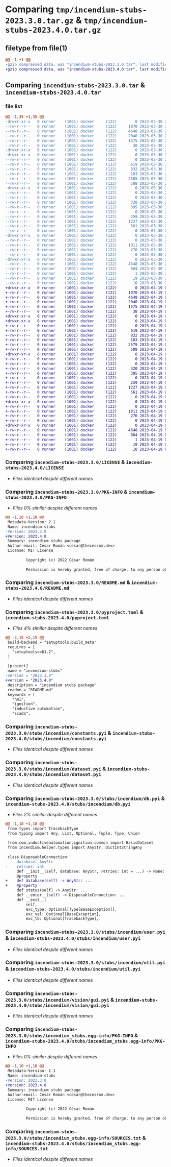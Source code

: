 # Comparing `tmp/incendium-stubs-2023.3.0.tar.gz` & `tmp/incendium-stubs-2023.4.0.tar.gz`

## filetype from file(1)

```diff
@@ -1 +1 @@
-gzip compressed data, was "incendium-stubs-2023.3.0.tar", last modified: Thu Mar 30 23:56:28 2023, max compression
+gzip compressed data, was "incendium-stubs-2023.4.0.tar", last modified: Wed Apr 19 00:28:27 2023, max compression
```

## Comparing `incendium-stubs-2023.3.0.tar` & `incendium-stubs-2023.4.0.tar`

### file list

```diff
@@ -1,35 +1,35 @@
-drwxr-xr-x   0 runner    (1001) docker     (122)        0 2023-03-30 23:56:28.325766 incendium-stubs-2023.3.0/
--rw-r--r--   0 runner    (1001) docker     (122)     1070 2023-03-30 23:56:13.000000 incendium-stubs-2023.3.0/LICENSE
--rw-r--r--   0 runner    (1001) docker     (122)     4648 2023-03-30 23:56:28.325766 incendium-stubs-2023.3.0/PKG-INFO
--rw-r--r--   0 runner    (1001) docker     (122)     2040 2023-03-30 23:56:13.000000 incendium-stubs-2023.3.0/README.md
--rw-r--r--   0 runner    (1001) docker     (122)     1575 2023-03-30 23:56:13.000000 incendium-stubs-2023.3.0/pyproject.toml
--rw-r--r--   0 runner    (1001) docker     (122)       38 2023-03-30 23:56:28.325766 incendium-stubs-2023.3.0/setup.cfg
-drwxr-xr-x   0 runner    (1001) docker     (122)        0 2023-03-30 23:56:28.321766 incendium-stubs-2023.3.0/stubs/
-drwxr-xr-x   0 runner    (1001) docker     (122)        0 2023-03-30 23:56:28.325766 incendium-stubs-2023.3.0/stubs/incendium/
--rw-r--r--   0 runner    (1001) docker     (122)        0 2023-03-30 23:56:13.000000 incendium-stubs-2023.3.0/stubs/incendium/__init__.pyi
--rw-r--r--   0 runner    (1001) docker     (122)      619 2023-03-30 23:56:13.000000 incendium-stubs-2023.3.0/stubs/incendium/constants.pyi
--rw-r--r--   0 runner    (1001) docker     (122)      832 2023-03-30 23:56:13.000000 incendium-stubs-2023.3.0/stubs/incendium/dataset.pyi
--rw-r--r--   0 runner    (1001) docker     (122)      183 2023-03-30 23:56:13.000000 incendium-stubs-2023.3.0/stubs/incendium/date.pyi
--rw-r--r--   0 runner    (1001) docker     (122)     2565 2023-03-30 23:56:13.000000 incendium-stubs-2023.3.0/stubs/incendium/db.pyi
--rw-r--r--   0 runner    (1001) docker     (122)      508 2023-03-30 23:56:13.000000 incendium-stubs-2023.3.0/stubs/incendium/exceptions.pyi
-drwxr-xr-x   0 runner    (1001) docker     (122)        0 2023-03-30 23:56:28.325766 incendium-stubs-2023.3.0/stubs/incendium/helper/
--rw-r--r--   0 runner    (1001) docker     (122)        0 2023-03-30 23:56:13.000000 incendium-stubs-2023.3.0/stubs/incendium/helper/__init__.pyi
--rw-r--r--   0 runner    (1001) docker     (122)        0 2023-03-30 23:56:13.000000 incendium-stubs-2023.3.0/stubs/incendium/helper/py.typed
--rw-r--r--   0 runner    (1001) docker     (122)      320 2023-03-30 23:56:13.000000 incendium-stubs-2023.3.0/stubs/incendium/helper/types.pyi
--rw-r--r--   0 runner    (1001) docker     (122)      395 2023-03-30 23:56:13.000000 incendium-stubs-2023.3.0/stubs/incendium/net.pyi
--rw-r--r--   0 runner    (1001) docker     (122)        0 2023-03-30 23:56:13.000000 incendium-stubs-2023.3.0/stubs/incendium/py.typed
--rw-r--r--   0 runner    (1001) docker     (122)      259 2023-03-30 23:56:13.000000 incendium-stubs-2023.3.0/stubs/incendium/tag.pyi
--rw-r--r--   0 runner    (1001) docker     (122)     1227 2023-03-30 23:56:13.000000 incendium-stubs-2023.3.0/stubs/incendium/user.pyi
--rw-r--r--   0 runner    (1001) docker     (122)      561 2023-03-30 23:56:13.000000 incendium-stubs-2023.3.0/stubs/incendium/util.pyi
--rw-r--r--   0 runner    (1001) docker     (122)        0 2023-03-30 23:56:13.000000 incendium-stubs-2023.3.0/stubs/incendium/version.pyi
-drwxr-xr-x   0 runner    (1001) docker     (122)        0 2023-03-30 23:56:28.325766 incendium-stubs-2023.3.0/stubs/incendium/vision/
--rw-r--r--   0 runner    (1001) docker     (122)        0 2023-03-30 23:56:13.000000 incendium-stubs-2023.3.0/stubs/incendium/vision/__init__.pyi
--rw-r--r--   0 runner    (1001) docker     (122)     1011 2023-03-30 23:56:13.000000 incendium-stubs-2023.3.0/stubs/incendium/vision/gui.pyi
--rw-r--r--   0 runner    (1001) docker     (122)      276 2023-03-30 23:56:13.000000 incendium-stubs-2023.3.0/stubs/incendium/vision/nav.pyi
--rw-r--r--   0 runner    (1001) docker     (122)        0 2023-03-30 23:56:13.000000 incendium-stubs-2023.3.0/stubs/incendium/vision/py.typed
-drwxr-xr-x   0 runner    (1001) docker     (122)        0 2023-03-30 23:56:28.325766 incendium-stubs-2023.3.0/stubs/incendium_stubs.egg-info/
--rw-r--r--   0 runner    (1001) docker     (122)     4648 2023-03-30 23:56:28.000000 incendium-stubs-2023.3.0/stubs/incendium_stubs.egg-info/PKG-INFO
--rw-r--r--   0 runner    (1001) docker     (122)      804 2023-03-30 23:56:28.000000 incendium-stubs-2023.3.0/stubs/incendium_stubs.egg-info/SOURCES.txt
--rw-r--r--   0 runner    (1001) docker     (122)        1 2023-03-30 23:56:28.000000 incendium-stubs-2023.3.0/stubs/incendium_stubs.egg-info/dependency_links.txt
--rw-r--r--   0 runner    (1001) docker     (122)       19 2023-03-30 23:56:28.000000 incendium-stubs-2023.3.0/stubs/incendium_stubs.egg-info/requires.txt
--rw-r--r--   0 runner    (1001) docker     (122)       10 2023-03-30 23:56:28.000000 incendium-stubs-2023.3.0/stubs/incendium_stubs.egg-info/top_level.txt
+drwxr-xr-x   0 runner    (1001) docker     (122)        0 2023-04-19 00:28:27.009699 incendium-stubs-2023.4.0/
+-rw-r--r--   0 runner    (1001) docker     (122)     1070 2023-04-19 00:28:10.000000 incendium-stubs-2023.4.0/LICENSE
+-rw-r--r--   0 runner    (1001) docker     (122)     4648 2023-04-19 00:28:27.009699 incendium-stubs-2023.4.0/PKG-INFO
+-rw-r--r--   0 runner    (1001) docker     (122)     2040 2023-04-19 00:28:10.000000 incendium-stubs-2023.4.0/README.md
+-rw-r--r--   0 runner    (1001) docker     (122)     1575 2023-04-19 00:28:10.000000 incendium-stubs-2023.4.0/pyproject.toml
+-rw-r--r--   0 runner    (1001) docker     (122)       38 2023-04-19 00:28:27.009699 incendium-stubs-2023.4.0/setup.cfg
+drwxr-xr-x   0 runner    (1001) docker     (122)        0 2023-04-19 00:28:26.997699 incendium-stubs-2023.4.0/stubs/
+drwxr-xr-x   0 runner    (1001) docker     (122)        0 2023-04-19 00:28:27.001699 incendium-stubs-2023.4.0/stubs/incendium/
+-rw-r--r--   0 runner    (1001) docker     (122)        0 2023-04-19 00:28:10.000000 incendium-stubs-2023.4.0/stubs/incendium/__init__.pyi
+-rw-r--r--   0 runner    (1001) docker     (122)      619 2023-04-19 00:28:10.000000 incendium-stubs-2023.4.0/stubs/incendium/constants.pyi
+-rw-r--r--   0 runner    (1001) docker     (122)      832 2023-04-19 00:28:10.000000 incendium-stubs-2023.4.0/stubs/incendium/dataset.pyi
+-rw-r--r--   0 runner    (1001) docker     (122)      183 2023-04-19 00:28:10.000000 incendium-stubs-2023.4.0/stubs/incendium/date.pyi
+-rw-r--r--   0 runner    (1001) docker     (122)     2579 2023-04-19 00:28:10.000000 incendium-stubs-2023.4.0/stubs/incendium/db.pyi
+-rw-r--r--   0 runner    (1001) docker     (122)      508 2023-04-19 00:28:10.000000 incendium-stubs-2023.4.0/stubs/incendium/exceptions.pyi
+drwxr-xr-x   0 runner    (1001) docker     (122)        0 2023-04-19 00:28:27.005699 incendium-stubs-2023.4.0/stubs/incendium/helper/
+-rw-r--r--   0 runner    (1001) docker     (122)        0 2023-04-19 00:28:10.000000 incendium-stubs-2023.4.0/stubs/incendium/helper/__init__.pyi
+-rw-r--r--   0 runner    (1001) docker     (122)        0 2023-04-19 00:28:10.000000 incendium-stubs-2023.4.0/stubs/incendium/helper/py.typed
+-rw-r--r--   0 runner    (1001) docker     (122)      320 2023-04-19 00:28:10.000000 incendium-stubs-2023.4.0/stubs/incendium/helper/types.pyi
+-rw-r--r--   0 runner    (1001) docker     (122)      395 2023-04-19 00:28:10.000000 incendium-stubs-2023.4.0/stubs/incendium/net.pyi
+-rw-r--r--   0 runner    (1001) docker     (122)        0 2023-04-19 00:28:10.000000 incendium-stubs-2023.4.0/stubs/incendium/py.typed
+-rw-r--r--   0 runner    (1001) docker     (122)      259 2023-04-19 00:28:10.000000 incendium-stubs-2023.4.0/stubs/incendium/tag.pyi
+-rw-r--r--   0 runner    (1001) docker     (122)     1227 2023-04-19 00:28:10.000000 incendium-stubs-2023.4.0/stubs/incendium/user.pyi
+-rw-r--r--   0 runner    (1001) docker     (122)      561 2023-04-19 00:28:10.000000 incendium-stubs-2023.4.0/stubs/incendium/util.pyi
+-rw-r--r--   0 runner    (1001) docker     (122)        0 2023-04-19 00:28:10.000000 incendium-stubs-2023.4.0/stubs/incendium/version.pyi
+drwxr-xr-x   0 runner    (1001) docker     (122)        0 2023-04-19 00:28:27.005699 incendium-stubs-2023.4.0/stubs/incendium/vision/
+-rw-r--r--   0 runner    (1001) docker     (122)        0 2023-04-19 00:28:10.000000 incendium-stubs-2023.4.0/stubs/incendium/vision/__init__.pyi
+-rw-r--r--   0 runner    (1001) docker     (122)     1011 2023-04-19 00:28:10.000000 incendium-stubs-2023.4.0/stubs/incendium/vision/gui.pyi
+-rw-r--r--   0 runner    (1001) docker     (122)      276 2023-04-19 00:28:10.000000 incendium-stubs-2023.4.0/stubs/incendium/vision/nav.pyi
+-rw-r--r--   0 runner    (1001) docker     (122)        0 2023-04-19 00:28:10.000000 incendium-stubs-2023.4.0/stubs/incendium/vision/py.typed
+drwxr-xr-x   0 runner    (1001) docker     (122)        0 2023-04-19 00:28:27.009699 incendium-stubs-2023.4.0/stubs/incendium_stubs.egg-info/
+-rw-r--r--   0 runner    (1001) docker     (122)     4648 2023-04-19 00:28:26.000000 incendium-stubs-2023.4.0/stubs/incendium_stubs.egg-info/PKG-INFO
+-rw-r--r--   0 runner    (1001) docker     (122)      804 2023-04-19 00:28:26.000000 incendium-stubs-2023.4.0/stubs/incendium_stubs.egg-info/SOURCES.txt
+-rw-r--r--   0 runner    (1001) docker     (122)        1 2023-04-19 00:28:26.000000 incendium-stubs-2023.4.0/stubs/incendium_stubs.egg-info/dependency_links.txt
+-rw-r--r--   0 runner    (1001) docker     (122)       19 2023-04-19 00:28:26.000000 incendium-stubs-2023.4.0/stubs/incendium_stubs.egg-info/requires.txt
+-rw-r--r--   0 runner    (1001) docker     (122)       10 2023-04-19 00:28:26.000000 incendium-stubs-2023.4.0/stubs/incendium_stubs.egg-info/top_level.txt
```

### Comparing `incendium-stubs-2023.3.0/LICENSE` & `incendium-stubs-2023.4.0/LICENSE`

 * *Files identical despite different names*

### Comparing `incendium-stubs-2023.3.0/PKG-INFO` & `incendium-stubs-2023.4.0/PKG-INFO`

 * *Files 0% similar despite different names*

```diff
@@ -1,10 +1,10 @@
 Metadata-Version: 2.1
 Name: incendium-stubs
-Version: 2023.3.0
+Version: 2023.4.0
 Summary: incendium stubs package
 Author-email: César Román <cesar@thecesrom.dev>
 License: MIT License
         
         Copyright (c) 2022 César Román
         
         Permission is hereby granted, free of charge, to any person obtaining a copy
```

### Comparing `incendium-stubs-2023.3.0/README.md` & `incendium-stubs-2023.4.0/README.md`

 * *Files identical despite different names*

### Comparing `incendium-stubs-2023.3.0/pyproject.toml` & `incendium-stubs-2023.4.0/pyproject.toml`

 * *Files 4% similar despite different names*

```diff
@@ -2,15 +2,15 @@
 build-backend = "setuptools.build_meta"
 requires = [
   "setuptools>=61.2",
 ]
 
 [project]
 name = "incendium-stubs"
-version = "2023.3.0"
+version = "2023.4.0"
 description = "incendium stubs package"
 readme = "README.md"
 keywords = [
   "hmi",
   "ignition",
   "inductive automation",
   "scada",
```

### Comparing `incendium-stubs-2023.3.0/stubs/incendium/constants.pyi` & `incendium-stubs-2023.4.0/stubs/incendium/constants.pyi`

 * *Files identical despite different names*

### Comparing `incendium-stubs-2023.3.0/stubs/incendium/dataset.pyi` & `incendium-stubs-2023.4.0/stubs/incendium/dataset.pyi`

 * *Files identical despite different names*

### Comparing `incendium-stubs-2023.3.0/stubs/incendium/db.pyi` & `incendium-stubs-2023.4.0/stubs/incendium/db.pyi`

 * *Files 2% similar despite different names*

```diff
@@ -1,18 +1,18 @@
 from types import TracebackType
 from typing import Any, List, Optional, Tuple, Type, Union
 
 from com.inductiveautomation.ignition.common import BasicDataset
 from incendium.helper.types import AnyStr, DictIntStringAny
 
 class DisposableConnection:
-    database: AnyStr
-    retries: int
     def __init__(self, database: AnyStr, retries: int = ...) -> None: ...
     @property
+    def database(self) -> AnyStr: ...
+    @property
     def status(self) -> AnyStr: ...
     def __enter__(self) -> DisposableConnection: ...
     def __exit__(
         self,
         exc_type: Optional[Type[BaseException]],
         exc_val: Optional[BaseException],
         exc_tb: Optional[TracebackType],
```

### Comparing `incendium-stubs-2023.3.0/stubs/incendium/user.pyi` & `incendium-stubs-2023.4.0/stubs/incendium/user.pyi`

 * *Files identical despite different names*

### Comparing `incendium-stubs-2023.3.0/stubs/incendium/util.pyi` & `incendium-stubs-2023.4.0/stubs/incendium/util.pyi`

 * *Files identical despite different names*

### Comparing `incendium-stubs-2023.3.0/stubs/incendium/vision/gui.pyi` & `incendium-stubs-2023.4.0/stubs/incendium/vision/gui.pyi`

 * *Files identical despite different names*

### Comparing `incendium-stubs-2023.3.0/stubs/incendium_stubs.egg-info/PKG-INFO` & `incendium-stubs-2023.4.0/stubs/incendium_stubs.egg-info/PKG-INFO`

 * *Files 0% similar despite different names*

```diff
@@ -1,10 +1,10 @@
 Metadata-Version: 2.1
 Name: incendium-stubs
-Version: 2023.3.0
+Version: 2023.4.0
 Summary: incendium stubs package
 Author-email: César Román <cesar@thecesrom.dev>
 License: MIT License
         
         Copyright (c) 2022 César Román
         
         Permission is hereby granted, free of charge, to any person obtaining a copy
```

### Comparing `incendium-stubs-2023.3.0/stubs/incendium_stubs.egg-info/SOURCES.txt` & `incendium-stubs-2023.4.0/stubs/incendium_stubs.egg-info/SOURCES.txt`

 * *Files identical despite different names*

